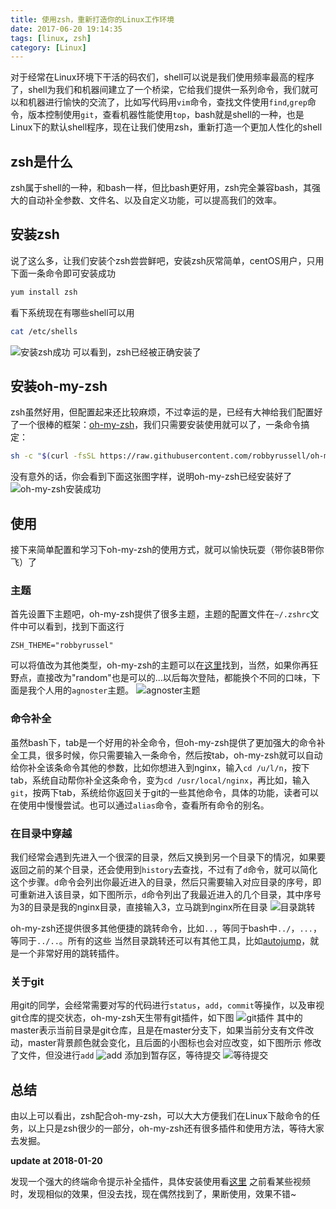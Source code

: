 ```yaml
---
title: 使用zsh，重新打造你的Linux工作环境
date: 2017-06-20 19:14:35
tags: [linux, zsh]
category: [Linux]
---
```


对于经常在Linux环境下干活的码农们，shell可以说是我们使用频率最高的程序了，shell为我们和机器间建立了一个桥梁，它给我们提供一系列命令，我们就可以和机器进行愉快的交流了，比如写代码用`vim`命令，查找文件使用`find`,`grep`命令，版本控制使用`git`，查看机器性能使用`top`，bash就是shell的一种，也是Linux下的默认shell程序，现在让我们使用zsh，重新打造一个更加人性化的shell
<!--more-->

## zsh是什么

zsh属于shell的一种，和bash一样，但比bash更好用，zsh完全兼容bash，其强大的自动补全参数、文件名、以及自定义功能，可以提高我们的效率。


## 安装zsh

说了这么多，让我们安装个zsh尝尝鲜吧，安装zsh灰常简单，centOS用户，只用下面一条命令即可安装成功
```bash
yum install zsh
```
看下系统现在有哪些shell可以用
```bash
cat /etc/shells
```
![安装zsh成功](/images/zsh.jpg)
可以看到，zsh已经被正确安装了


## 安装oh-my-zsh

zsh虽然好用，但配置起来还比较麻烦，不过幸运的是，已经有大神给我们配置好了一个很棒的框架：[oh-my-zsh](https://github.com/robbyrussell/oh-my-zsh)，我们只需要安装使用就可以了，一条命令搞定：
```bash
sh -c "$(curl -fsSL https://raw.githubusercontent.com/robbyrussell/oh-my-zsh/master/tools/install.sh)"
```
没有意外的话，你会看到下面这张图字样，说明oh-my-zsh已经安装好了
![oh-my-zsh安装成功](/images/oh-my-zsh.jpg)

## 使用

接下来简单配置和学习下oh-my-zsh的使用方式，就可以愉快玩耍（带你装B带你飞）了

### 主题

首先设置下主题吧，oh-my-zsh提供了很多主题，主题的配置文件在`~/.zshrc`文件中可以看到，找到下面这行
```
ZSH_THEME="robbyrussel"
```
可以将值改为其他类型，oh-my-zsh的主题可以在[这里](https://github.com/robbyrussell/oh-my-zsh/wiki/themes)找到，当然，如果你再狂野点，直接改为"random"也是可以的...以后每次登陆，都能换个不同的口味，下面是我个人用的`agnoster`主题。
![agnoster主题](/images/agnoster.jpg)

### 命令补全

虽然bash下，tab是一个好用的补全命令，但oh-my-zsh提供了更加强大的命令补全工具，很多时候，你只需要输入一条命令，然后按tab，oh-my-zsh就可以自动给你补全该条命令其他的参数，比如你想进入到nginx，输入`cd /u/l/n`，按下tab，系统自动帮你补全这条命令，变为`cd /usr/local/nginx`，再比如，输入`git`，按两下tab，系统给你返回关于git的一些其他命令，具体的功能，读者可以在使用中慢慢尝试。也可以通过`alias`命令，查看所有命令的别名。

### 在目录中穿越

我们经常会遇到先进入一个很深的目录，然后又换到另一个目录下的情况，如果要返回之前的某个目录，还会使用到`history`去查找，不过有了`d`命令，就可以简化这个步骤。`d`命令会列出你最近进入的目录，然后只需要输入对应目录的序号，即可重新进入该目录，如下图所示，`d`命令列出了我最近进入的几个目录，其中序号为3的目录是我的nginx目录，直接输入3，立马跳到nginx所在目录
![目录跳转](/images/d.jpg)

oh-my-zsh还提供很多其他便捷的跳转命令，比如`..`，等同于bash中`../`，`...`，等同于`../..`。所有的这些
当然目录跳转还可以有其他工具，比如[autojump](https://github.com/wting/autojump)，就是一个非常好用的跳转插件。

### 关于git
用git的同学，会经常需要对写的代码进行`status`，`add`，`commit`等操作，以及审视git仓库的提交状态，oh-my-zsh天生带有git插件，如下图
![git插件](/images/git.jpg)
其中的master表示当前目录是git仓库，且是在master分支下，如果当前分支有文件改动，master背景颜色就会变化，且后面的小图标也会对应改变，如下图所示
修改了文件，但没进行`add`
![add](/images/git_not_add.jpg)
添加到暂存区，等待提交
![等待提交](/images/git_add.jpg)

## 总结

由以上可以看出，zsh配合oh-my-zsh，可以大大方便我们在Linux下敲命令的任务，以上只是zsh很少的一部分，oh-my-zsh还有很多插件和使用方法，等待大家去发掘。


**update at 2018-01-20**

发现一个强大的终端命令提示补全插件，具体安装使用看[这里](https://github.com/zsh-users/zsh-syntax-highlighting)
之前看某些视频时，发现相似的效果，但没去找，现在偶然找到了，果断使用，效果不错~

